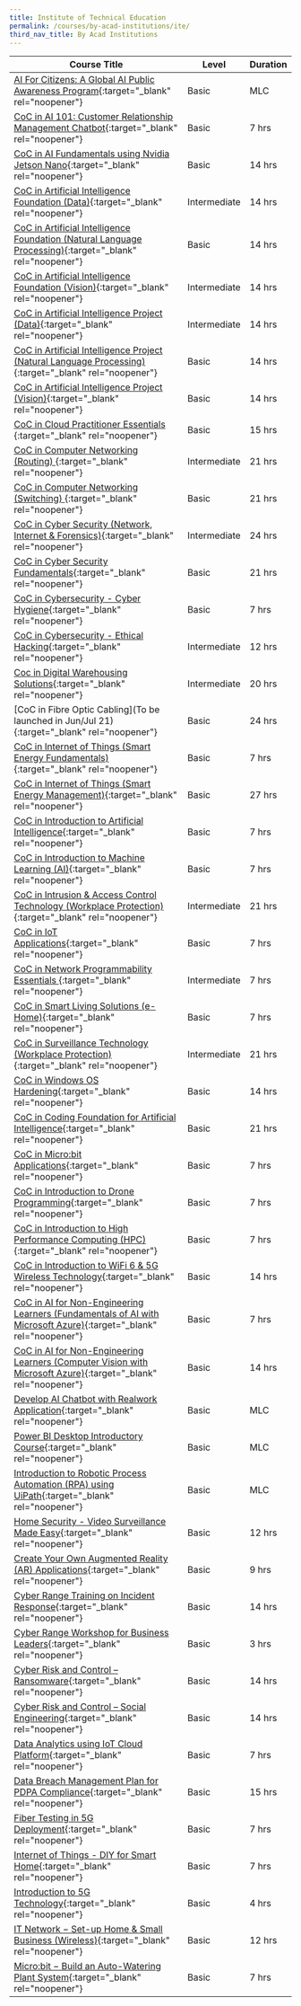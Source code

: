 ```yaml
---
title: Institute of Technical Education
permalink: /courses/by-acad-institutions/ite/
third_nav_title: By Acad Institutions
---
```

|Course Title  | Level | Duration |
| - | - | - | 
|[AI For Citizens: A Global AI Public Awareness Program](https://form.gov.sg/62d013f7747cd60012b69f41){:target="_blank" rel="noopener"} |Basic|MLC |
|[CoC in AI 101: Customer Relationship Management Chatbot](https://www.ite.edu.sg/courses/course-finder/course/coc-in-ai-101-customer-relationship-management-chatbot){:target="_blank" rel="noopener"} |Basic|7 hrs |
|[CoC in AI Fundamentals using Nvidia Jetson Nano](https://www.ite.edu.sg/courses/course-finder/course/coc-in-ai-fundamentals-using-nvidia-jetson-nano){:target="_blank" rel="noopener"} |Basic|14 hrs |
|[CoC in Artificial Intelligence Foundation (Data)](https://www.ite.edu.sg/courses/course-finder/course/coc-in-artificial-intelligence-foundation-(data)){:target="_blank" rel="noopener"} |Intermediate|14 hrs |
|[CoC in Artificial Intelligence Foundation (Natural Language Processing)](https://www.ite.edu.sg/courses/course-finder/course/coc-in-artificial-intelligence-foundation-(natural-language-processing)){:target="_blank" rel="noopener"} |Basic|14 hrs |
|[CoC in Artificial Intelligence Foundation (Vision)](https://www.ite.edu.sg/courses/course-finder/course/coc-in-artificial-intelligence-foundation-(vision)){:target="_blank" rel="noopener"} |Intermediate|14 hrs |
|[CoC in Artificial Intelligence Project (Data)](https://www.ite.edu.sg/courses/course-finder/course/coc-in-artificial-intelligence-project-(data)){:target="_blank" rel="noopener"} |Intermediate|14 hrs |
|[CoC in Artificial Intelligence Project (Natural Language Processing)](https://www.ite.edu.sg/courses/course-finder/course/coc-in-artificial-intelligence-project-(natural-language-processing)){:target="_blank" rel="noopener"} |Basic|14 hrs |
|[CoC in Artificial Intelligence Project (Vision)](https://www.ite.edu.sg/courses/course-finder/course/coc-in-artificial-intelligence-project-(vision)){:target="_blank" rel="noopener"} |Basic|14 hrs |
|[CoC in Cloud Practitioner Essentials ](https://www.ite.edu.sg/courses/course-finder/course/coc-in-cloud-practitioner-essentials){:target="_blank" rel="noopener"} |Basic|15 hrs |
|[CoC in Computer Networking (Routing) ](https://www.ite.edu.sg/courses/course-finder/course/coc-in-computer-networking-routing){:target="_blank" rel="noopener"} |Intermediate|21 hrs |
|[CoC in Computer Networking (Switching) ](https://www.ite.edu.sg/courses/course-finder/course/coc-in-computer-networking-switching){:target="_blank" rel="noopener"} |Basic|21 hrs |
|[CoC in Cyber Security (Network, Internet & Forensics)](https://www.ite.edu.sg/courses/course-finder/course/coc-in-cyber-security-network-internet-forensics){:target="_blank" rel="noopener"} |Intermediate|24 hrs |
|[CoC in Cyber Security Fundamentals](https://www.ite.edu.sg/courses/course-finder/course/coc-in-cyber-security-fundamentals){:target="_blank" rel="noopener"} |Basic|21 hrs |
|[CoC in Cybersecurity - Cyber Hygiene](https://www.ite.edu.sg/courses/course-finder/course/coc-in-cybersecurity-cyber-hygiene){:target="_blank" rel="noopener"} |Basic|7 hrs |
|[CoC in Cybersecurity - Ethical Hacking](https://www.ite.edu.sg/courses/course-finder/course/coc-in-cybersecurity-ethical-hacking){:target="_blank" rel="noopener"} |Intermediate|12 hrs |
|[Coc in Digital Warehousing Solutions](https://www.ite.edu.sg/courses/course-finder/course/coc-in-digital-warehousing-solutions){:target="_blank" rel="noopener"} |Intermediate|20 hrs |
|[CoC in Fibre Optic Cabling](To be launched in Jun/Jul 21){:target="_blank" rel="noopener"} |Basic|24 hrs |
|[CoC in Internet of Things (Smart Energy Fundamentals)](https://www.ite.edu.sg/courses/course-finder/course/coc-in-internet-of-things-smart-energy-fundamentals){:target="_blank" rel="noopener"} |Basic|7 hrs |
|[CoC in Internet of Things (Smart Energy Management)](https://www.ite.edu.sg/courses/course-finder/course/coc-in-internet-of-things-smart-energy-fundamentals){:target="_blank" rel="noopener"} |Basic|27 hrs |
|[CoC in Introduction to Artificial Intelligence](https://www.ite.edu.sg/courses/course-finder/course/coc-in-introduction-to-artificial-intelligence){:target="_blank" rel="noopener"} |Basic|7 hrs |
|[CoC in Introduction to Machine Learning (AI)](https://www.ite.edu.sg/courses/course-finder/course/coc-in-introduction-to-machine-learning-(ai)){:target="_blank" rel="noopener"} |Basic|7 hrs |
|[CoC in Intrusion & Access Control Technology (Workplace Protection)](https://www.ite.edu.sg/courses/course-finder/course/coc-in-intrusion-access-control-technology-workplace-protection){:target="_blank" rel="noopener"} |Intermediate|21 hrs |
|[CoC in IoT Applications](https://www.ite.edu.sg/courses/course-finder/course/coc-in-iot-applications){:target="_blank" rel="noopener"} |Basic|7 hrs |
|[CoC in Network Programmability Essentials ](https://www.ite.edu.sg/courses/course-finder/course/coc-in-network-programmability-essentials){:target="_blank" rel="noopener"} |Intermediate|7 hrs |
|[CoC in Smart Living Solutions (e-Home)](https://www.ite.edu.sg/courses/course-finder/course/coc-in-smart-living-solutions-e-home){:target="_blank" rel="noopener"} |Basic|7 hrs |
|[CoC in Surveillance Technology (Workplace Protection)](https://www.ite.edu.sg/courses/course-finder/course/coc-in-surveillance-technology-workplace-protection){:target="_blank" rel="noopener"} |Intermediate|21 hrs |
|[CoC in Windows OS Hardening](https://www.ite.edu.sg/courses/course-finder/course/coc-in-windows-os-hardening){:target="_blank" rel="noopener"} |Basic|14 hrs |
|[CoC in Coding Foundation for Artificial Intelligence](https://www.ite.edu.sg/courses/course-finder/course/coc-in-coding-foundation-for-artificial-intelligence){:target="_blank" rel="noopener"} |Basic|21 hrs |
|[CoC in Micro:bit Applications](https://www.ite.edu.sg/courses/course-finder/course/coc-in-micro-bit-applications){:target="_blank" rel="noopener"} |Basic|7 hrs |
|[CoC in Introduction to Drone Programming](https://www.ite.edu.sg/courses/course-finder/course/coc-in-introduction-to-drone-programming){:target="_blank" rel="noopener"} |Basic|7 hrs |
|[CoC in Introduction to High Performance Computing (HPC)](https://www.ite.edu.sg/courses/course-finder/course/coc-in-introduction-to-high-performance-computing-(hpc)){:target="_blank" rel="noopener"} |Basic|7 hrs |
|[CoC in Introduction to WiFi 6 & 5G Wireless Technology](https://www.ite.edu.sg/courses/course-finder/course/coc-in-introduction-to-wifi-6-5g-wireless-technology){:target="_blank" rel="noopener"} |Basic|14 hrs |
|[CoC in AI for Non-Engineering Learners (Fundamentals of AI with Microsoft Azure)](https://www.ite.edu.sg/courses/course-finder/course/coc-in-ai-for-non-engineering-learners-(fundamentals-of-ai-with-microsoft-azure)){:target="_blank" rel="noopener"} |Basic|7 hrs |
|[CoC in AI for Non-Engineering Learners (Computer Vision with Microsoft Azure)](https://www.ite.edu.sg/courses/course-finder/course/coc-in-ai-for-non-engineering-learners-(computer-vision-with-microsoft-azure)){:target="_blank" rel="noopener"} |Basic|14 hrs |
|[Develop AI Chatbot with Realwork Application](https://form.gov.sg/633e9ddb71c61100125ccbb4){:target="_blank" rel="noopener"} |Basic|MLC |
|[Power BI Desktop Introductory Course](https://form.gov.sg/#!/62d01a6c68d83900110c7419){:target="_blank" rel="noopener"} |Basic|MLC |
|[Introduction to Robotic Process Automation (RPA) using UiPath](https://form.gov.sg/#!/62d01a9968d83900110c77a7){:target="_blank" rel="noopener"} |Basic|MLC|
|[Home Security - Video Surveillance Made Easy](https://www.ite.edu.sg/courses/course-finder/course/short-course-home-security-video-surveillance-made-easy){:target="_blank" rel="noopener"} |Basic|12 hrs |
|[Create Your Own Augmented Reality (AR) Applications](https://www.ite.edu.sg/courses/course-finder/course/short-course-create-your-own-augmented-reality-(ar)-applications){:target="_blank" rel="noopener"} |Basic|9 hrs |
|[Cyber Range Training on Incident Response](https://www.ite.edu.sg/courses/course-finder/course/cyber-range-training-on-incident-response){:target="_blank" rel="noopener"} |Basic|14 hrs |
|[Cyber Range Workshop for Business Leaders](https://www.ite.edu.sg/courses/course-finder/course/cyber-range-workshop-for-business-leaders){:target="_blank" rel="noopener"} |Basic|3 hrs |
|[Cyber Risk and Control – Ransomware](https://www.ite.edu.sg/courses/course-finder/course/cyber-risk-and-control-ransomware){:target="_blank" rel="noopener"} |Basic|14 hrs |
|[Cyber Risk and Control – Social Engineering](https://www.ite.edu.sg/courses/course-finder/course/cyber-risk-and-control-social-engineering){:target="_blank" rel="noopener"} |Basic|14 hrs |
|[Data Analytics using IoT Cloud Platform](https://www.ite.edu.sg/courses/course-finder/course/data-analytics-using-iot-cloud-platform-(online)){:target="_blank" rel="noopener"} |Basic|7 hrs |
|[Data Breach Management Plan for PDPA Compliance](https://www.ite.edu.sg/courses/course-finder/course/data-breach-management-plan-for-pdpa-compliance){:target="_blank" rel="noopener"} |Basic|15 hrs |
|[Fiber Testing in 5G Deployment](https://www.ite.edu.sg/courses/course-finder/course/fiber-testing-in-5g-deployment){:target="_blank" rel="noopener"} |Basic|7 hrs |
|[Internet of Things - DIY for Smart Home](https://www.ite.edu.sg/courses/course-finder/course/short-course-internet-of-things-diy-for-smart-home){:target="_blank" rel="noopener"} |Basic|7 hrs |
|[Introduction to 5G Technology](https://www.ite.edu.sg/courses/course-finder/course/introduction-to-5g-technology){:target="_blank" rel="noopener"} |Basic|4 hrs |
|[IT Network − Set-up Home & Small Business (Wireless)](https://www.ite.edu.sg/courses/course-finder/course/short-course-it-network-set-up-home-small-business-(wireless)){:target="_blank" rel="noopener"} |Basic|12 hrs |
|[Micro:bit − Build an Auto-Watering Plant System](https://www.ite.edu.sg/courses/course-finder/course/short-course-micro-bit-build-an-auto-watering-plant-system){:target="_blank" rel="noopener"} |Basic|7 hrs |